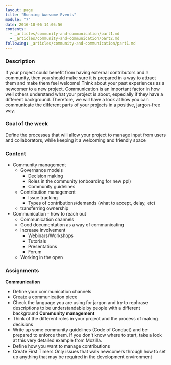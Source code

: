 ```yaml
---
layout: page
title: "Running Awesome Events"
module: "7"
date: 2016-10-06 14:05:56
contents:
  - _articles/community-and-communication/part1.md
  - _articles/community-and-communication/part2.md
following: _articles/community-and-communication/part1.md
---
```

### Description
If your project could benefit from having external contributors and a community, then you should make sure it is prepared in a way to attract them and make them feel welcome! Think about your past experiences as a newcomer to a new project. Communication is an important factor in how well others understand what your project is about, especially if they have a different background. Therefore, we will have a look at how you can communicate the different parts of your projects in a positive, jargon-free way.

### Goal of the week
Define the processes that will allow your project to manage input from users and collaborators, while keeping it a welcoming and friendly space

### Content
- Community management
  - Governance models
    - Decision making
    - Roles in the community (onboarding for new ppl)
    - Community guidelines
  - Contribution management
    - Issue tracking
    - Types of contributions/demands (what to accept, delay, etc)
  - transferring ownership
- Communication - how to reach out
  - Communication channels
  - Good documentation as a way of communicating
  - Increase involvement
    - Webinars/Workshops
    - Tutorials
    - Presentations
    - Forum
  - Working in the open

### Assignments
**Communication**
- Define your communication channels
- Create a communication piece
- Check the language you are using for jargon and try to rephrase descriptions to be understandable by people with a different background
**Community management**
- Think of the different roles in your project and the process of making decisions
- Write up some community guidelines (Code of Conduct) and be prepared to enforce them. If you don't know where to start, take a look at this very detailed example from Mozilla.
- Define how you want to manage contributions
- Create First Timers Only issues that walk newcomers through how to set up anything that may be required in the development environment
